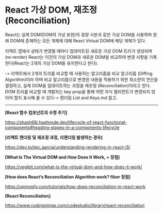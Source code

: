 # React 가상 DOM, 재조정 (Reconciliation)
<!-- 디테일하게, 딥하게 한번 봐야될 듯. 재조정 엔진 fider 포함 -->
React는 실제 DOM(DOM의 가상 표현)의 경량 사본과 같은 가상 DOM을 사용하며 원래 DOM에 존재하는 모든 개체에 대해 React Virtual DOM에 해당 개체가 있다.

리액트 앱에서 상태가 변경될 때마다 업데이트된 새로운 가상 DOM 트리가 생성되며(re-render) React는 이전의 가상 DOM과 새로운 DOM을 비교하여 변경 사항을 기록한다(React는 2개의 가상 DOM을 유지한다고 한다).

-> 리액트에서 2개의 트리를 비교할 때 사용하는 알고리즘을 비교 알고리즘 (Diffing Algorithm)이라 하며 비교 알고리즘으로 변경된 내용을 적용하기 위한 최소한의 연산을 결정하고, 실제 DOM을 업데이트하는 과정을 재조정 (Reconciliation)이라고 한다. DOM 트리를 비교할 때 개발자는 key prop을 통해 어떤 자식 엘리먼트가 변경되지 않아야 할지 표시해 줄 수 있다-> 렌더링 List and Keys.md 참고.

<!-- 그런 다음 실제 브라우저 DOM에 변경된 요소만 업데이트하여 브라우저에 렌더링한다 -> 커밋 phase. -->

----------

**[React 함수 컴포넌트의 수명 주기]**

https://shash68i.hashnode.dev/lifecycle-of-react-functional-components#heading-stages-in-a-components-lifecycle

**[리액트 렌더링 및 재조정 과정, 리렌더링 발생하는 경우]**

https://dev.to/teo_garcia/understanding-rendering-in-react-i5i

**[What Is The Virtual DOM and How Does It Work, + 장점]**

https://vegibit.com/what-is-the-virtual-dom-and-how-does-it-work/


**[How does React’s Reconciliation Algorithm work? fiber 장점]**

https://upmostly.com/tutorials/how-does-reconciliation-in-react-work

**[React Reconciliation]**

https://www.codingninjas.com/codestudio/library/react-reconciliation

<!-- 브라우저 DOM을 생성하거나 변경된 경우 **변경된 곳만을 동기화**하여 브라우저 출력을 업데이트하는데(React는 렌더링 간에 차이가 있는 경우에만 DOM 노드를 변경한다),  -->